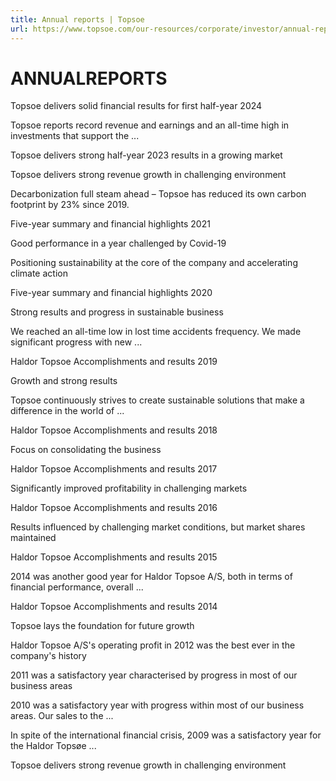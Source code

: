 ```yaml
---
title: Annual reports | Topsoe
url: https://www.topsoe.com/our-resources/corporate/investor/annual-reports#main-content
---
```


# ANNUALREPORTS

Topsoe delivers solid financial results for first half-year 2024

Topsoe reports record revenue and earnings and an all-time high in investments that support the ...

Topsoe delivers strong half-year 2023 results in a growing market

Topsoe delivers strong revenue growth in challenging environment

Decarbonization full steam ahead – Topsoe has reduced its own carbon footprint by 23% since 2019.

Five-year summary and financial highlights 2021

Good performance in a year challenged by Covid-19

Positioning sustainability at the core of the company and accelerating climate action

Five-year summary and financial highlights 2020

Strong results and progress in sustainable business

We reached an all-time low in lost time accidents frequency. We made significant progress with new ...

Haldor Topsoe Accomplishments and results 2019

Growth and strong results

Topsoe continuously strives to create sustainable solutions that make a difference in the world of ...

Haldor Topsoe Accomplishments and results 2018

Focus on consolidating the business

Haldor Topsoe Accomplishments and results 2017

Significantly improved profitability in challenging markets

Haldor Topsoe Accomplishments and results 2016

Results influenced by challenging market conditions, but market shares maintained

Haldor Topsoe Accomplishments and results 2015

2014 was another good year for Haldor Topsoe A/S, both in terms of financial performance, overall ...

Haldor Topsoe Accomplishments and results 2014

Topsoe lays the foundation for future growth

Haldor Topsoe A/S's operating profit in 2012 was the best ever in the company's history

2011 was a satisfactory year characterised by progress in most of our business areas

2010 was a satisfactory year with progress within most of our business areas. Our sales to the ...

In spite of the international financial crisis, 2009 was a satisfactory year for the Haldor Topsøe ...

Topsoe delivers strong revenue growth in challenging environment